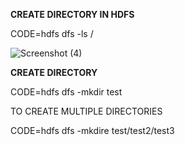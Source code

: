 **CREATE DIRECTORY IN HDFS**


CODE=hdfs dfs -ls /

![Screenshot (4)](https://user-images.githubusercontent.com/64422457/85548848-fbfa4f80-b63c-11ea-905d-94a24aadad52.png)


**CREATE DIRECTORY**

CODE=hdfs dfs -mkdir test

TO CREATE MULTIPLE DIRECTORIES

CODE=hdfs dfs -mkdire test/test2/test3


